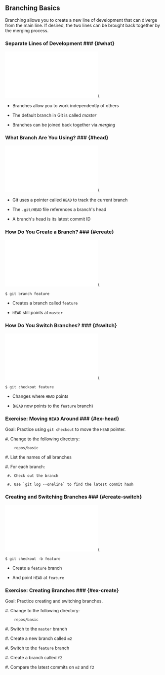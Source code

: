Branching Basics
----------------

Branching allows you to create a new line of development that can
diverge from the main line.  If desired, the two lines can be brought
back together by the merging process.

### Separate Lines of Development ### {#what}

![](../../diagrams/branches/basic.tex)\
<!-- Placeholder -->

  * Branches allow you to work independently of others

  * The default branch in Git is called *master*

  * Branches can be joined back together via *merging*

### What Branch Are You Using? ### {#head}

![](../../diagrams/branches/head.tex)\
<!-- Placeholder -->

  * Git uses a pointer called `HEAD` to track the current branch

  * The `.git/HEAD` file references a branch's head

  * A branch's head is its latest commit ID

### How Do You Create a Branch? ### {#create}

![](../../diagrams/branches/create.tex)\
<!-- Placeholder -->

~~~ {.shell}
$ git branch feature
~~~

  * Creates a branch called `feature`

  * `HEAD` still points at `master`

### How Do You Switch Branches? ### {#switch}

![](../../diagrams/branches/switch.tex)\
<!-- Placeholder -->

~~~ {.shell}
$ git checkout feature
~~~

  * Changes where `HEAD` points

  * (`HEAD` now points to the `feature` branch)

### Exercise: Moving `HEAD` Around ### {#ex-head}

<div class="notes">

Goal: Practice using `git checkout` to move the `HEAD` pointer.

</div>

  #. Change to the following directory:

        repos/basic

  #. List the names of all branches

  #. For each branch:

     #. Check out the branch

     #. Use `git log --oneline` to find the latest commit hash

### Creating and Switching Branches ### {#create-switch}

![](../../diagrams/branches/switch.tex)\
<!-- Placeholder -->

~~~ {.shell}
$ git checkout -b feature
~~~

  * Create a `feature` branch

  * And point `HEAD` at `feature`

### Exercise: Creating Branches ### {#ex-create}

<div class="notes">

Goal: Practice creating and switching branches.

</div>

  #. Change to the following directory:

        repos/basic

  #. Switch to the `master` branch

  #. Create a new branch called `m2`

  #. Switch to the `feature` branch

  #. Create a branch called `f2`

  #. Compare the latest commits on `m2` and `f2`
